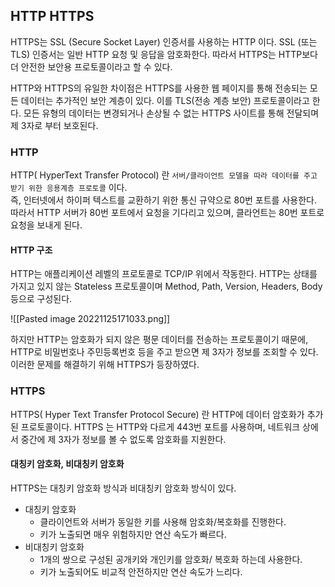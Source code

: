 ## HTTP HTTPS

HTTPS는 SSL (Secure Socket Layer) 인증서를 사용하는 HTTP 이다. SSL (또는 TLS) 인증서는 일반 HTTP 요청 및 응답을 암호화한다. 따라서 HTTPS는 HTTP보다 더 안전한 보안용 프로토콜이라고 할 수 있다.

HTTP와 HTTPS의 유일한 차이점은 HTTPS를 사용한 웹 페이지를 통해 전송되는 모든 데이터는 추가적인 보안 계층이 있다. 이를 TLS(전송 계층 보안) 프로토콜이라고 한다. 모든 유형의 데이터는 변경되거나 손상될 수 없는 HTTPS 사이트를 통해 전달되며 제 3자로 부터 보호된다.

### HTTP

HTTP( HyperText Transfer Protocol) 란 `서버/클라이언트 모델을 따라 데이터를 주고 받기 위한 응용계층 프로토콜` 이다.   
즉, 인터넷에서 하이퍼 텍스트를 교환하기 위한 통신 규약으로 80번 포트를 사용한다. 따라서 HTTP 서버가 80번 포트에서 요청을 기다리고 있으며, 클라언트는 80번 포트로 요청을 보내게 된다.

#### HTTP 구조

HTTP는 애플리케이션 레벨의 프로토콜로 TCP/IP 위에서 작동한다. HTTP는 상태를 가지고 있지 않는 Stateless 프로토콜이며 Method, Path, Version, Headers, Body 등으로 구성된다.

![[Pasted image 20221125171033.png]]

하지만 HTTP는 암호화가 되지 않은 평문 데이터를 전송하는 프로토콜이기 때문에, HTTP로 비밀번호나 주민등록번호 등을 주고 받으면 제 3자가 정보를 조회할 수 있다. 이러한 문제를 해결하기 위해 HTTPS가 등장하였다.

### HTTPS

HTTPS( Hyper Text Transfer Protocol Secure) 란 HTTP에 데이터 암호화가 추가된 프로토콜이다. HTTPS 는 HTTP와 다르게 443번 포트를 사용하며, 네트워크 상에서 중간에 제 3자가 정보를 볼 수 없도록 암호화를 지원한다.

#### 대칭키 암호화, 비대칭키 암호화

HTTPS는 대칭키 암호화 방식과 비대칭키 암호화 방식이 있다.

- 대칭키 암호화
	- 클라이언트와 서버가 동일한 키를 사용해 암호화/복호화를 진행한다.
	- 키가 노출되면 매우 위험하지만 연산 속도가 빠르다.
- 비대칭키 암호화
	- 1개의 쌍으로 구성된 공개키와 개인키를 암호화/ 복호화 하는데 사용한다.
	- 키가 노출되어도 비교적 안전하지만 연산 속도가 느리다.




